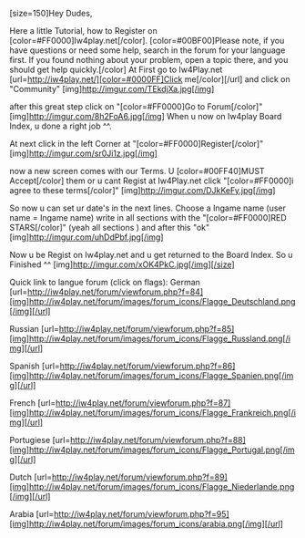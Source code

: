 [size=150]Hey Dudes,

Here a little Tutorial, how to Register on [color=#FF0000]Iw4play.net[/color].
[color=#00BF00]Please note, if you have questions or need some help, search in the forum for your language first. If you found nothing about your problem, open a topic there, and you should get help quickly.[/color]
At First go to Iw4Play.net [url=http://iw4play.net/][color=#0000FF]Click me[/color][/url] and click on "Community"
[img]http://imgur.com/TEkdjXa.jpg[/img]

after this great step click on "[color=#FF0000]Go to Forum[/color]"
[img]http://imgur.com/8h2FoA6.jpg[/img]
When u now on Iw4play Board Index, u done a right job ^^.

At next click in the left Corner at "[color=#FF0000]Register[/color]"
[img]http://imgur.com/sr0Ji1z.jpg[/img]

now a new screen comes with our Terms. U [color=#00FF40]MUST Accept[/color] them or u cant Regist at Iw4Play.net
click "[color=#FF0000]i agree to these terms[/color]"
[img]http://imgur.com/DJkKeFy.jpg[/img]

So now u can set ur date's in the next lines. Choose a Ingame name (user name = Ingame name)
write in all sections with the "[color=#FF0000]RED STARS[/color]" (yeah all sections ) and after this "ok"
[img]http://imgur.com/uhDdPbf.jpg[/img]

Now u be Regist on Iw4play.net and u get returned to the Board Index. So u Finished ^^
[img]http://imgur.com/xOK4PkC.jpg[/img][/size]


Quick link to langue forum (click on flags):
German 
[url=http://iw4play.net/forum/viewforum.php?f=84][img]http://iw4play.net/forum/images/forum_icons/Flagge_Deutschland.png[/img][/url]

Russian
[url=http://iw4play.net/forum/viewforum.php?f=85][img]http://iw4play.net/forum/images/forum_icons/Flagge_Russland.png[/img][/url]

Spanish
[url=http://iw4play.net/forum/viewforum.php?f=86][img]http://iw4play.net/forum/images/forum_icons/Flagge_Spanien.png[/img][/url]

French
[url=http://iw4play.net/forum/viewforum.php?f=87][img]http://iw4play.net/forum/images/forum_icons/Flagge_Frankreich.png[/img][/url]

Portugiese 
[url=http://iw4play.net/forum/viewforum.php?f=88][img]http://iw4play.net/forum/images/forum_icons/Flagge_Portugal.png[/img][/url]

Dutch
[url=http://iw4play.net/forum/viewforum.php?f=89][img]http://iw4play.net/forum/images/forum_icons/Flagge_Niederlande.png[/img][/url]

Arabia
[url=http://iw4play.net/forum/viewforum.php?f=95][img]http://iw4play.net/forum/images/forum_icons/arabia.png[/img][/url]
